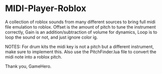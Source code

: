 # MIDI-Player-Roblox
A collection of roblox sounds from many different sources to bring full midi file emulation to roblox. Offset is the amount of pitch to tune the instrument correctly, Gain is an addition/subtraction of volume for dynamics, Loop is to loop the sound or not, and just ignore color ig.

NOTES: For drum kits the midi key is not a pitch but a different instrument, make sure to implement this. Also use the PitchFinder.lua file to convert the midi note into a roblox pitch.

Thank you, GameHero.
